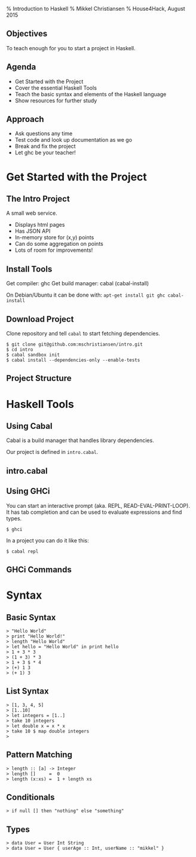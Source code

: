 % Introduction to Haskell
% Mikkel Christiansen
% House4Hack, August 2015


## Objectives

To teach enough for you to start a project in Haskell.


## Agenda

- Get Started with the Project
- Cover the essential Haskell Tools
- Teach the basic syntax and elements of the Haskell language
- Show resources for further study


## Approach

- Ask questions any time
- Test code and look up documentation as we go
- Break and fix the project
- Let ghc be your teacher!


# Get Started with the Project

## The Intro Project

A small web service.

- Displays html pages
- Has JSON API
- In-memory store for (x,y) points
- Can do some aggregation on points
- Lots of room for improvements!


## Install Tools

Get compiler: ghc
Get build manager: cabal (cabal-install)

On Debian/Ubuntu it can be done with:
`apt-get install git ghc cabal-install`


## Download Project

Clone repository and tell `cabal` to start fetching dependencies.

```
$ git clone git@github.com:mschristiansen/intro.git
$ cd intro
$ cabal sandbox init
$ cabal install --dependencies-only --enable-tests
```

## Project Structure




# Haskell Tools

## Using Cabal

Cabal is a build manager that handles library dependencies.

Our project is defined in `intro.cabal`.


## intro.cabal

## Using GHCi

You can start an interactive prompt (aka. REPL, READ-EVAL-PRINT-LOOP).
It has tab completion and can be used to evaluate expressions and
find types.

```
$ ghci

```

In a project you can do it like this:

```
$ cabal repl

```

## GHCi Commands



# Syntax

## Basic Syntax

```
> "Hello World"
> print "Hello World!"
> length "Hello World"
> let hello = "Hello World" in print hello
> 1 + 3 * 3
> (1 + 3) * 3
> 1 + 3 $ * 4
> (+) 1 3
> (+ 1) 3

```

## List Syntax

```
> [1, 3, 4, 5]
> [1..10]
> let integers = [1..]
> take 10 integers
> let double x = x * x
> take 10 $ map double integers
> 

```

## Pattern Matching

```
> length :: [a] -> Integer
> length []     =  0
> length (x:xs) =  1 + length xs
```

## Conditionals

```
> if null [] then "nothing" else "something"
```

## Types

```
> data User = User Int String
> data User = User { userAge :: Int, userName :: "mikkel" }
```
